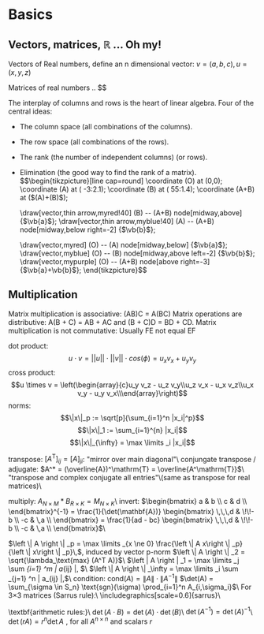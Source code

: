 # Basics
## Vectors, matrices, $\mathbb{R}$ ... Oh my!
Vectors of Real numbers, define an n dimensional vector:
$v=(a,b,c), u=(x,y,z)$

Matrices of real numbers ..
$$

The interplay of columns and rows is the heart of linear algebra. Four of the central ideas:
* The column space (all combinations of the columns).
* The row space (all combinations of the rows).
* The rank (the number of independent columns) (or rows).
* Elimination (the good way to find the rank of a matrix).
$$\begin{tikzpicture}[line cap=round]
  \coordinate (O) at (0,0);
  \coordinate (A) at ( -3:2.1);
  \coordinate (B) at ( 55:1.4);
  \coordinate (A+B) at ($(A)+(B)$);
  
  \draw[vector,thin arrow,myred!40] (B) -- (A+B) node[midway,above] {$\vb{a}$};
  \draw[vector,thin arrow,myblue!40] (A) -- (A+B) node[midway,below right=-2] {$\vb{b}$};
  
  \draw[vector,myred] (O) -- (A) node[midway,below] {$\vb{a}$};
  \draw[vector,myblue] (O) -- (B) node[midway,above left=-2] {$\vb{b}$};
  \draw[vector,mypurple] (O) -- (A+B) node[above right=-3] {$\vb{a}+\vb{b}$};
\end{tikzpicture}$$
## Multiplication 
Matrix multiplication is associative: (AB)C = A(BC)
Matrix operations are distributive: A(B + C) = AB + AC and (B + C)D = BD + CD.
Matrix multiplication is not commutative: Usually FE not equal EF

dot product: 
$$u \cdot v = ||u|| \cdot ||v|| \cdot cos (\phi) = u_x v_x + u_y v_y$$
cross product:
$$u \times v = \left(\begin{array}{c}u_y v_z - u_z v_y\\u_z v_x - u_x v_z\\u_x v_y - u_y v_x\\\end{array}\right)$$
norms:
$$\|x\|_p := \sqrt[p]{\sum_{i=1}^n |x_i|^p}$$
$$\|x\|_1 := \sum_{i=1}^{n} |x_i|$$
$$\|x\|_{\infty} = \max \limits _i |x_i|$$

transpose: $[A^\mathrm{T}]_{ij} = [A]_{ji}$: "mirror over main diagonal"\\
conjungate transpose / adjugate: 
$A^* = (\overline{A})^\mathrm{T} = \overline{A^\mathrm{T}}$\\
"transpose and complex conjugate all entries"\\(same as transpose for real matrices)\\

multiply: $A_{N \times M} * B_{R \times K} = M_{N \times K}$\\
invert: $\begin{bmatrix}
a & b \\ c & d \\ 
\end{bmatrix}^{-1} =
\frac{1}{\det(\mathbf{A})} \begin{bmatrix}
\,\,\,d & \!\!-b \\ -c & \,a \\ 
\end{bmatrix} =
\frac{1}{ad - bc} \begin{bmatrix}
\,\,\,d & \!\!-b \\ -c & \,a \\ 
\end{bmatrix}$\\


$\left \| A \right \| _p = \max \limits _{x \ne 0} \frac{\left \| A x\right \| _p}{\left \| x\right \| _p}\,$, induced by vector p-norm
$\left \| A \right \| _2 = \sqrt{\lambda_\text{max} (A^T A)}$\\
$\left \| A \right \| _1 = \max \limits _j \sum _{i=1} ^m | a_{ij} |, $\\
$\left \| A \right \| _\infty = \max \limits _i \sum _{j=1} ^n | a_{ij} |,$\\
condition:
$\text{cond}(A) = \left \| A \right \| \cdot \left \| A^{-1} \right \|$
$\det(A) = \sum_{\sigma \in S_n} \text{sgn}(\sigma) \prod_{i=1}^n A_{i,\sigma_i}$\\
For 3$\times$3 matrices (Sarrus rule):\\
\includegraphics[scale=0.6]{sarrus}\\

\textbf{arithmetic rules:}\\
$\det (A \cdot B) = \det (A) \cdot \det (B)$\\
$\det (A^{-1}) = \det (A)^{-1}$\\
$\det\left(rA\right) = r^n\det A\,\,$,  for all $A^{n\times n}$ and scalars $r$

